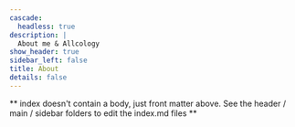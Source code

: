 ```yaml
---
cascade:
  headless: true
description: |
  About me & Allcology
show_header: true
sidebar_left: false
title: About
details: false
---
```


** index doesn't contain a body, just front matter above.
See the header / main / sidebar folders to edit the index.md files **
